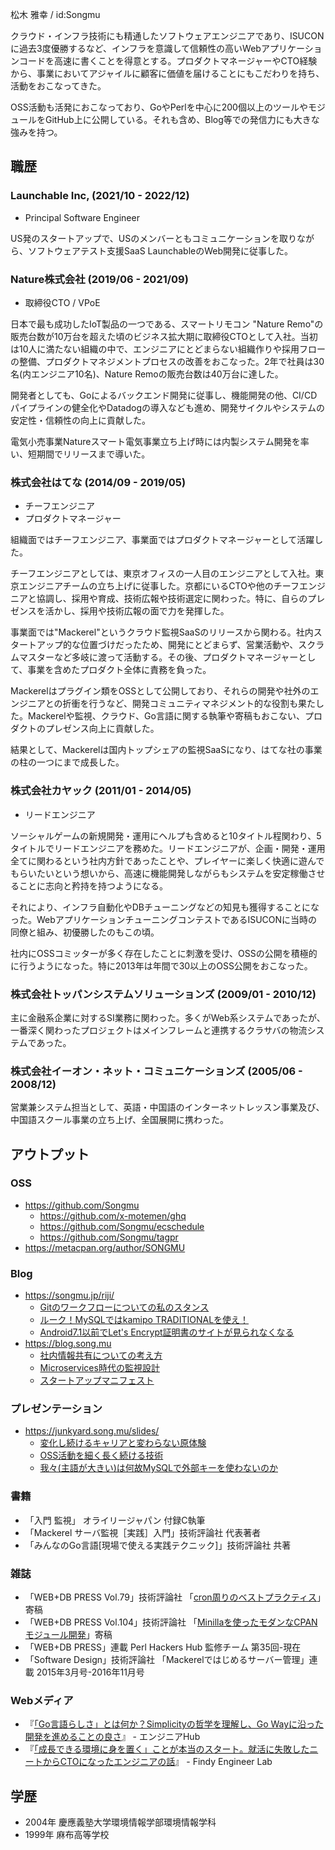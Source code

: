 松木 雅幸 / id:Songmu

クラウド・インフラ技術にも精通したソフトウェアエンジニアであり、ISUCONに過去3度優勝するなど、インフラを意識して信頼性の高いWebアプリケーションコードを高速に書くことを得意とする。プロダクトマネージャーやCTO経験から、事業においてアジャイルに顧客に価値を届けることにもこだわりを持ち、活動をおこなってきた。

OSS活動も活発におこなっており、GoやPerlを中心に200個以上のツールやモジュールをGitHub上に公開している。それも含め、Blog等での発信力にも大きな強みを持つ。

## 職歴

### Launchable Inc, (2021/10 - 2022/12)
- Principal Software Engineer

US発のスタートアップで、USのメンバーともコミュニケーションを取りながら、ソフトウェアテスト支援SaaS LaunchableのWeb開発に従事した。

### Nature株式会社 (2019/06 - 2021/09)
- 取締役CTO / VPoE

日本で最も成功したIoT製品の一つである、スマートリモコン "Nature Remo"の販売台数が10万台を超えた頃のビジネス拡大期に取締役CTOとして入社。当初は10人に満たない組織の中で、エンジニアにとどまらない組織作りや採用フローの整備、プロダクトマネジメントプロセスの改善をおこなった。2年で社員は30名(内エンジニア10名)、Nature Remoの販売台数は40万台に達した。

開発者としても、Goによるバックエンド開発に従事し、機能開発の他、CI/CDパイプラインの健全化やDatadogの導入なども進め、開発サイクルやシステムの安定性・信頼性の向上に貢献した。

電気小売事業Natureスマート電気事業立ち上げ時には内製システム開発を率い、短期間でリリースまで導いた。

### 株式会社はてな (2014/09 - 2019/05)
- チーフエンジニア
- プロダクトマネージャー

組織面ではチーフエンジニア、事業面ではプロダクトマネージャーとして活躍した。

チーフエンジニアとしては、東京オフィスの一人目のエンジニアとして入社。東京エンジニアチームの立ち上げに従事した。京都にいるCTOや他のチーフエンジニアと協調し、採用や育成、技術広報や技術選定に関わった。特に、自らのプレゼンスを活かし、採用や技術広報の面で力を発揮した。

事業面では"Mackerel"というクラウド監視SaaSのリリースから関わる。社内スタートアップ的な位置づけだったため、開発にとどまらず、営業活動や、スクラムマスターなど多岐に渡って活動する。その後、プロダクトマネージャーとして、事業を含めたプロダクト全体に責務を負った。

Mackerelはプラグイン類をOSSとして公開しており、それらの開発や社外のエンジニアとの折衝を行うなど、開発コミュニティマネジメント的な役割も果たした。Mackerelや監視、クラウド、Go言語に関する執筆や寄稿もおこない、プロダクトのプレゼンス向上に貢献した。

結果として、Mackerelは国内トップシェアの監視SaaSになり、はてな社の事業の柱の一つにまで成長した。

### 株式会社カヤック (2011/01 - 2014/05)
- リードエンジニア

ソーシャルゲームの新規開発・運用にヘルプも含めると10タイトル程関わり、5タイトルでリードエンジニアを務めた。リードエンジニアが、企画・開発・運用全てに関わるという社内方針であったことや、プレイヤーに楽しく快適に遊んでもらいたいという想いから、高速に機能開発しながらもシステムを安定稼働させることに志向と矜持を持つようになる。

それにより、インフラ自動化やDBチューニングなどの知見も獲得することになった。WebアプリケーションチューニングコンテストであるISUCONに当時の同僚と組み、初優勝したのもこの頃。

社内にOSSコミッターが多く存在したことに刺激を受け、OSSの公開を積極的に行うようになった。特に2013年は年間で30以上のOSS公開をおこなった。

### 株式会社トッパンシステムソリューションズ (2009/01 - 2010/12)
主に金融系企業に対するSI業務に関わった。多くがWeb系システムであったが、一番深く関わったプロジェクトはメインフレームと連携するクラサバの物流システムであった。

### 株式会社イーオン・ネット・コミュニケーションズ (2005/06 - 2008/12)
営業兼システム担当として、英語・中国語のインターネットレッスン事業及び、中国語スクール事業の立ち上げ、全国展開に携わった。

## アウトプット

### OSS
- <https://github.com/Songmu>
    - <https://github.com/x-motemen/ghq>
    - <https://github.com/Songmu/ecschedule>
    - <https://github.com/Songmu/tagpr>
- <https://metacpan.org/author/SONGMU>

### Blog
- <https://songmu.jp/riji/>
    - [Gitのワークフローについての私のスタンス](https://songmu.jp/riji/entry/2021-05-19-my-git-workflow.html)
    - [ルーク！MySQLではkamipo TRADITIONALを使え！](https://songmu.jp/riji/entry/2015-07-08-kamipo-traditional.html)
    - [Android7.1以前でLet's Encrypt証明書のサイトが見られなくなる](https://songmu.jp/riji/entry/2020-08-06-android-letsencrypt.html)
- <https://blog.song.mu>
    - [社内情報共有についての考え方](https://blog.song.mu/entry/open-knowledge-sharing)
    - [Microservices時代の監視設計](https://blog.song.mu/entry/microservices-monitoring-design)
    - [スタートアップマニフェスト](https://blog.song.mu/entry/startup-manifest)

### プレゼンテーション
- <https://junkyard.song.mu/slides/>
    - [変化し続けるキャリアと変わらない原体験](https://junkyard.song.mu/slides/yapc-japan-online-2022/#0)
    - [OSS活動を細く長く続ける技術](https://junkyard.song.mu/slides/jtf2021w/#0)
    - [我々(主語が大きい)は何故MySQLで外部キーを使わないのか](https://junkyard.song.mu/slides/fk-night/#0)

### 書籍
- 「入門 監視」 オライリージャパン 付録C執筆
- 「Mackerel サーバ監視［実践］入門」技術評論社 代表著者
- 「みんなのGo言語[現場で使える実践テクニック]」技術評論社 共著

### 雑誌
- 「WEB+DB PRESS Vol.79」技術評論社 「[cron周りのベストプラクティス](https://gihyo.jp/dev/serial/01/perl-hackers-hub/002501)」寄稿
- 「WEB+DB PRESS Vol.104」技術評論社 「[Minillaを使ったモダンなCPANモジュール開発](https://gihyo.jp/dev/serial/01/perl-hackers-hub/005001)」寄稿
- 「WEB+DB PRESS」連載 Perl Hackers Hub 監修チーム 第35回-現在
- 「Software Design」技術評論社 「Mackerelではじめるサーバー管理」連載 2015年3月号-2016年11月号

### Webメディア
- 『[「Go言語らしさ」とは何か？Simplicityの哲学を理解し、Go Wayに沿った開発を進めることの良さ](https://eh-career.com/engineerhub/entry/2018/06/19/110000)』 - エンジニアHub
- 『[「成長できる環境に身を置く」ことが本当のスタート。就活に失敗したニートからCTOになったエンジニアの話](https://engineer-lab.findy-code.io/neet-to-cto)』 - Findy Engineer Lab

## 学歴
- 2004年 慶應義塾大学環境情報学部環境情報学科
- 1999年 麻布高等学校
